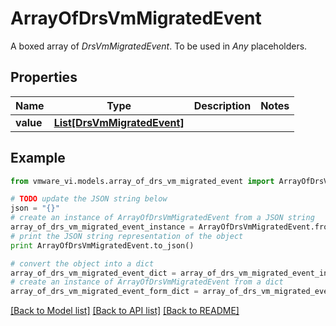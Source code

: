 # ArrayOfDrsVmMigratedEvent

A boxed array of *DrsVmMigratedEvent*. To be used in *Any* placeholders. 

## Properties
Name | Type | Description | Notes
------------ | ------------- | ------------- | -------------
**value** | [**List[DrsVmMigratedEvent]**](DrsVmMigratedEvent.md) |  | 

## Example

```python
from vmware_vi.models.array_of_drs_vm_migrated_event import ArrayOfDrsVmMigratedEvent

# TODO update the JSON string below
json = "{}"
# create an instance of ArrayOfDrsVmMigratedEvent from a JSON string
array_of_drs_vm_migrated_event_instance = ArrayOfDrsVmMigratedEvent.from_json(json)
# print the JSON string representation of the object
print ArrayOfDrsVmMigratedEvent.to_json()

# convert the object into a dict
array_of_drs_vm_migrated_event_dict = array_of_drs_vm_migrated_event_instance.to_dict()
# create an instance of ArrayOfDrsVmMigratedEvent from a dict
array_of_drs_vm_migrated_event_form_dict = array_of_drs_vm_migrated_event.from_dict(array_of_drs_vm_migrated_event_dict)
```
[[Back to Model list]](../README.md#documentation-for-models) [[Back to API list]](../README.md#documentation-for-api-endpoints) [[Back to README]](../README.md)


